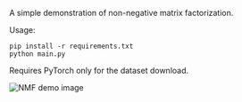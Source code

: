 A simple demonstration of non-negative matrix factorization.

Usage:

```
pip install -r requirements.txt
python main.py
```

Requires PyTorch only for the dataset download.

![NMF demo
image](https://raw.githubusercontent.com/lwneal/non-negative-matrix-factorization/master/output-1572289189290.jpg)

